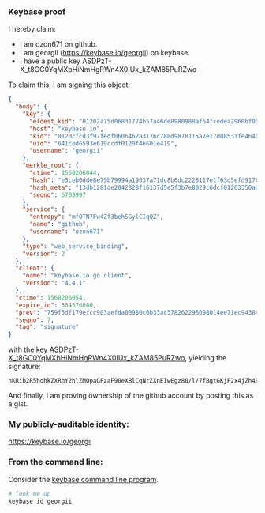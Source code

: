 ### Keybase proof

I hereby claim:

  * I am ozon671 on github.
  * I am georgii (https://keybase.io/georgii) on keybase.
  * I have a public key ASDPzT-X_t8GC0YqMXbHiNmHgRWn4X0IUx_kZAM85PuRZwo

To claim this, I am signing this object:

```json
{
  "body": {
    "key": {
      "eldest_kid": "01202a75d06831774b57a46de8980988af54fcedea2960bf056aad3ba8b8f9dda86a0a",
      "host": "keybase.io",
      "kid": "0120cfcd3f97fedf060b462a3176c788d9878115a7e17d08531fe464033ce4fb91670a",
      "uid": "641ced6593e619ccdf0120f46601e419",
      "username": "georgii"
    },
    "merkle_root": {
      "ctime": 1568206044,
      "hash": "e5ceb0dde8e79b79994a19037a71dc8b6dc2228117e1f63d5efd9178de60cc78dc8eb0fa24c07987ee1b2a1cbe52d4345f3949e4d2521190713a0fa02ebd7e20",
      "hash_meta": "13db1281de2042828f16137d5e5f3b7e8029c6dcf01263350ad98d37bc4cf899",
      "seqno": 6703997
    },
    "service": {
      "entropy": "mfOTN7Fw4Zf3behSGylCIqQZ",
      "name": "github",
      "username": "ozon671"
    },
    "type": "web_service_binding",
    "version": 2
  },
  "client": {
    "name": "keybase.io go client",
    "version": "4.4.1"
  },
  "ctime": 1568206054,
  "expire_in": 504576000,
  "prev": "759f5df179efcc903aefda00980c6b33ac378262296098014ee71ec943844e6b",
  "seqno": 7,
  "tag": "signature"
}
```

with the key [ASDPzT-X_t8GC0YqMXbHiNmHgRWn4X0IUx_kZAM85PuRZwo](https://keybase.io/georgii), yielding the signature:

```
hKRib2R5hqhkZXRhY2hlZMOpaGFzaF90eXBlCqNrZXnEIwEgz80/l/7fBgtGKjF2x4jZh4EVp+F9CFMf5GQDPOT7kWcKp3BheWxvYWTESpcCB8QgdZ9d8XnvzJA679oAmAxrM6w3gmIpYJgBTuceyUOETmvEIJ/eAb59RJyviSLx9JDgd95j9UDV/GBofljUDXtLaMC4AgHCo3NpZ8RAtfkGbOVlWpOF9dhj/ne++XeI3GevLdZhdRxwnsF2zxV8lErYDFnpXe8A1wc7Bb0cvCVm0+c/3opDHGXqXsTqC6hzaWdfdHlwZSCkaGFzaIKkdHlwZQildmFsdWXEIKCQm1VoECrYt1Oj5NrxtYRZ+YjIH0vEm/386Krfk7dco3RhZ80CAqd2ZXJzaW9uAQ==

```

And finally, I am proving ownership of the github account by posting this as a gist.

### My publicly-auditable identity:

https://keybase.io/georgii

### From the command line:

Consider the [keybase command line program](https://keybase.io/download).

```bash
# look me up
keybase id georgii
```
